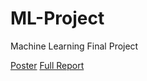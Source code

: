 # ML-Project
Machine Learning Final Project

[Poster](https://github.com/javiferran/ML-Project/blob/master/Poster.pdf)
[Full Report](https://github.com/javiferran/ML-Project/blob/master/ML_Final_Report.pdf)


